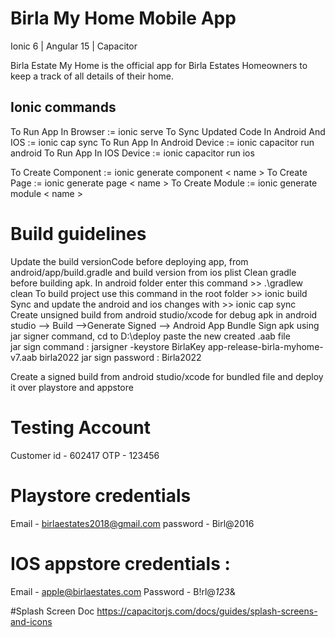 # Birla My Home Mobile App

Ionic 6 | Angular 15 | Capacitor

Birla Estate My Home is the official app for Birla Estates Homeowners to keep a track of all details of their home.

## Ionic commands

 To Run App In Browser := ionic serve
 To Sync Updated Code In Android And IOS := ionic cap sync
 To Run App In Android Device := ionic capacitor run android
 To Run App In IOS Device := ionic capacitor run ios


 To Create Component := ionic generate component < name >
 To Create Page := ionic generate page < name >
 To Create Module := ionic generate module < name >

 # Build guidelines
Update the build versionCode before deploying app, from android/app/build.gradle and build version from ios plist
Clean gradle before building apk. In android folder enter this command >> .\gradlew clean
To build project use this command in the root folder >> ionic build 
Sync and update the android and ios changes with  >> ionic cap sync
Create unsigned build from android studio/xcode for debug apk
in android studio --> Build -->Generate Signed --> Android App Bundle
Sign apk using jar signer command,
cd to D:\deploy paste the new created .aab file  
jar sign command : jarsigner -keystore BirlaKey app-release-birla-myhome-v7.aab birla2022
jar sign password : Birla2022

Create a signed build from android studio/xcode for bundled file and deploy it over playstore and appstore


# Testing Account 
Customer id - 602417
OTP - 123456

# Playstore credentials
Email - birlaestates2018@gmail.com
password - Birl@2016

# IOS appstore credentials :
Email - apple@birlaestates.com
Password - B!rl@*123*&

#Splash Screen Doc
https://capacitorjs.com/docs/guides/splash-screens-and-icons 